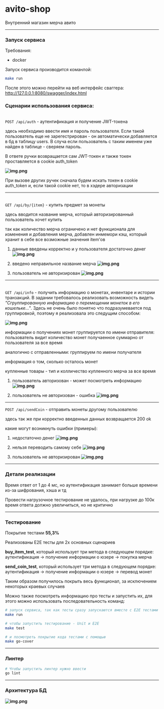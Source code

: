 # avito-shop
Внутренний магазин мерча авито
___
### Запуск сервиса

Требования:
- docker

Запуск сервиса производится команлой:
```bash
make run
```
После этого можно перейти на веб интерфейс сваггера:
<http://127.0.0.1:8080/swagger/index.html>

### Сценарии использования сервиса:

\
`POST /api/auth` - аутентификация и получение JWT-токена

здесь необходимо ввести имя и пароль пользователя.
Если такой пользователь еще не зарегестрирован - он автоматически добавляется в бд в таблицу users.
В случа если пользователь с таким именем уже найден в таблице - сверяем пароль.

В ответе ручки возвращается сам JWT-токен и
также токен проставляется в cookie auth_token

**![img.png](imgs/img11.png)**

При вызове других ручек сначала будем искать токен в cookie auth_token
и, если такой cookie нет, то в хэдере авторизации
___
\
`GET /api/by/{item}` - купить предмет за монеты

здесь вводится название мерча, который авторизированный пользователь хочет купить

так как количество мерча ограничено и нет функционала для изменения и добавления мерча, добавлен инмемори кэш, который хранит в себе 
все возможные значения item'ов

1. данные введены корректно и у пользователя достаточно денег
**![img.png](imgs/img.png)**



2. введено неправильное название мерча
**![img.png](imgs/img1.png)**



3. пользователь не авторизирован
   **![img.png](imgs/img3.png)**
___
\
`GET /api/info` - получить информацию о монетах, инвентаре и истории транзакций.
В задании требовалось реализовать возможность видеть _"Сгруппированную информацию о перемещении монеток в его кошельке..."_.
Здесь не очень было понятно что подразумевается под группировкой, поэтому я реализовала это следущим способом:


**![img.png](imgs/img4.png)**

информации о получениях монет группируется по имени отправителя: пользователь видит количество монет получаенное суммарно от пользователя за все время

аналогично с отправленными: группируем по имени получателя 

информация о том, сколько осталось монет

купленные товары - тип и колличество купленного мерча за все время

1. пользователь авторизован - может посмотреть информацию
**![img.png](imgs/img5.png)** 


2. пользователь не авторизован - ошибка
**![img.png](imgs/img6.png)**

___

`POST /api/sendCoin` - отправить монеты другому пользователю

здесь так же при корректно введенных данных возвращается 200 ok

какие могут возникнуть ошибки (примеры):

1. недостаточно денег
   **![img.png](imgs/img7.png)**

2. нельзя переводить самому себе
   **![img.png](imgs/img8.png)**

3. пользователь не авторизирован
   **![img.png](imgs/img9.png)**

___
### Детали реализации

Время ответ от 1 до 4 мс, но аутентификация занимает больше времени из-за шифрования, хэша и тд

Провести нагрузочное тестирование не удалось, при нагрузке до 100к время ответа должно увеличиться, но не критично 

___
### Тестирование

Покрытие тестами **55,3%**

Реализованы E2E тесты для 2х основных сценариев

**buy_item_test**, который использует три метода в следующем порядке: аутентификация -> получение информации о юзере -> покупка мерча

**send_coin_test**, который использует три метода в следующем порядке: аутентификация -> получение информации о юзере -> перевод монет

Таким образом получилось покрыть весь функционал, за исключением некоторых краевых случаев

Можно также посмотреть информацию про тесты и запустить их, для этого можно использовать последовательность команд:

```bash
# запуск сервиса, так как тесты сразу запускаются вместе с Е2Е тестами
make run

# чтобы запустить тестирование - Unit и E2E
make test

# и посмотреть покрытие кода тестами с помощью 
make go-cover
```

___
### Линтер

```bash
# Чтобы запустить линтер нужно ввести
go lint
```
___
### Архитектура БД

**![img.png](imgs/img10.png)**


